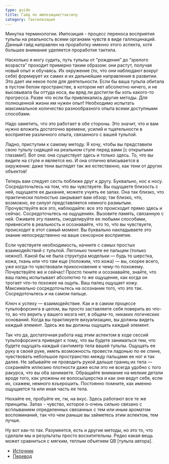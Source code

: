 ```yaml
---
type: guide
title: Гайд по импозиции/тактилу
category: Тактилизация
---
```



Минутка терминологии. Импозиция - процесс переноса восприятия тульпы на реальность всеми органами чувств в виде галлюцинаций. Данный гайд направлен на проработку именно этого аспекта, хотя большее внимание уделяется проработке тактила.

Насколько я могу судить, путь тульпы от “рождения” до “зрелого возраста” проходит примерно таким образом: они растут, получая новый опыт и обучаясь. Их окружение (то, что они наблюдают вокруг себя) формирует их самих и их дальнейшие направления в развитии. Это дает им некое поле для деятельности. Если бы ваша тульпа обитала в пустом белом пространстве, в котором нет абсолютно ничего, и не высовывала бы оттуда носа, вы вряд ли достигли бы хоть какого-то прогресса. Разве что если бы привлекались другие методы. Для полноценной жизни им нужен опыт! Необходимо испытать максимальное количество разнообразного опыта всеми доступными способами.

Надо заметить, что это работает в обе стороны. Это значит, что и вам нужно вложить достаточно времени, усилий и тщательности в восприятие различного опыта, связанного с вашей тульпой.

Ладно, приступим к самому методу. Я хочу, чтобы вы представили свою тульпу сидящей на реальном стуле перед вами [с открытыми глазами!]. Вот она: она существует здесь и только здесь. То, что вы видите на стуле и является ею. И она отлично вписывается в окружение: даже тени выглядят так же естественно, как тени от других объектов!

Теперь вам следует сесть поближе друг к другу. Буквально, нос к носу. Сосредоточьтесь на том, что вы чувствуете. Вы ощущаете близость с ней, ощущаете ее дыхание, можете учуять ее запах. Она так близко, что практически полностью закрывает вам обзор; так близко, что, возможно, ее силуэт представляется немного размытым. Прочувствуйте все это, наблюдайте: все это происходит прямо здесь и сейчас. Сосредоточьтесь на ощущениях. Вызовите память, связанную с ней. Оживите эту память, смоделируйте ее любыми способами, привнесите в реальность и осознавайте, что то, что вы чувствуете, происходит в этот самый момент. Вы буквально накладываете это знание непосредственно на ваше сенсорное восприятие.

Если чувствуете необходимость, начните с самых простых взаимодействий с тульпой. Легонько ткните ее пальцем (только нежно!). Какой бы не была структура модельки — будь то шерстка, кожа, ткань или что там еще (положим, что кожа) — вы, скорее всего, уже когда-то чувствовали прикосновение к чему-то похожему. Почувствуйте же и сейчас! Просто ткните и осознавайте, знайте, что ваш палец испытывает абсолютно то же ощущение, как когда он трогает что-то похожее на ощупь. Ваш палец ощущает кожу. Максимально сосредоточьтесь на осознании того, что это так. Сосредоточьтесь и на самом пальце. 

Ключ к успеху — взаимодействие. Как и в самом процессе тульпофорсинга в целом, вы просто заставляете себя поверить во что-то, во что верить у вашего мозга нет, в общем-то, никаких логических оснований. Когда вы практикуете визуализацию, вы должны видеть каждый элемент. Здесь же вы должны ощущать каждый элемент. 

Так что да, достаточная работа над этим аспектом в ходе сессий тульпофорсинга приведет к тому, что вы будете заниматься тем, что будете ощущать каждый сантиметр тела вашей тульпы. Ощущать ее руку в своей руке, иметь возможность провести ладонью по ее спине, чувствовать небольшое пространство между пальцами ее ног и так далее. Не забывайте не проводить рукой дальше границ их тела — сохраняйте иллюзию плотности даже если это не всегда удобно с того ракурса, что вы оба занимаете. Обращайте внимание на мелкие детали вроде того, как уложены ее волосы/шерстка и как они ведут себя, если их, скажем, немного взъерошить. Постоянно помните, как именно ощущается та или иная часть ее тела. 

Нюхайте ее, пробуйте ее, гм, на вкус. Здесь работают все те же принципы. Запах - чувство, которое о-очень сильно связано с всплыванием определенных связанных с тем или иным ароматом воспоминаний, так что чем раньше вы займетесь этим аспектом, тем лучше.

Ну вот как-то так. Разумеется, есть и другие методы, но это то, что сделали мы и результаты просто восхитительны. Редко какая вещь может сравниться с мягким, теплым объятием QB [тульпа автора].


  * [Источник](http://qbtulpa.tumblr.com/post/32259578055)
  * [Перевод](http://moscow-tulpaforcers.tk/post/79816831620)